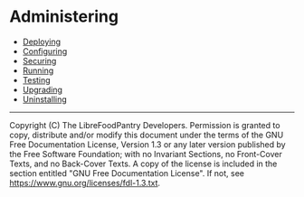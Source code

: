 # Administering

- [Deploying](deploying.md)
- [Configuring](configuring.md)
- [Securing](securing.md)
- [Running](running.md)
- [Testing](testing.md)
- [Upgrading](upgrading.md)
- [Uninstalling](uninstalling.md)

---
Copyright (C) <YEAR> The LibreFoodPantry Developers.
Permission is granted to copy, distribute and/or modify this document
under the terms of the GNU Free Documentation License, Version 1.3
or any later version published by the Free Software Foundation;
with no Invariant Sections, no Front-Cover Texts, and no Back-Cover Texts.
A copy of the license is included in the section entitled "GNU
Free Documentation License". If not, see
<https://www.gnu.org/licenses/fdl-1.3.txt>.
